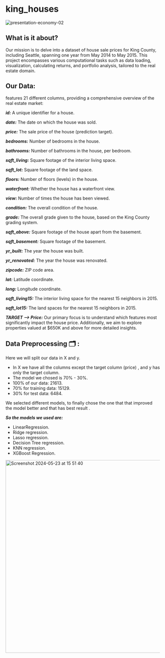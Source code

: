 # king_houses
![presentation-economy-02](https://github.com/ManelAitAmer/king_houses/assets/160795377/2619d471-a1ae-44cd-8c69-9edc11c96c03)

## What is it about?

Our mission is to delve into a dataset of house sale prices for King County, including Seattle, spanning one year from May 2014 to May 2015. This project encompasses various computational tasks such as data loading, visualization, calculating returns, and portfolio analysis, tailored to the real estate domain.

## Our Data: 

features 21 different columns, providing a comprehensive overview of the real estate market:

***id:***  A unique identifier for a house.

***date:*** The date on which the house was sold.

***price:*** The sale price of the house (prediction target).

***bedrooms:*** Number of bedrooms in the house.

***bathrooms:*** Number of bathrooms in the house, per bedroom.

***sqft_living:*** Square footage of the interior living space.

***sqft_lot:*** Square footage of the land space.

***floors:*** Number of floors (levels) in the house.

***waterfront:*** Whether the house has a waterfront view.

***view:*** Number of times the house has been viewed.

***condition:*** The overall condition of the house.

***grade:*** The overall grade given to the house, based on the King County grading system.

***sqft_above:*** Square footage of the house apart from the basement.

***sqft_basement:*** Square footage of the basement.

***yr_built:*** The year the house was built.

***yr_renovated:*** The year the house was renovated.

***zipcode:*** ZIP code area.

***lat:*** Latitude coordinate.

***long:*** Longitude coordinate.

***sqft_living15:*** The interior living space for the nearest 15 neighbors in 2015.

***sqft_lot15:*** The land spaces for the nearest 15 neighbors in 2015.

***TARGET --> Price:*** Our primary focus is to understand which features most significantly impact the house price. Additionally, we aim to explore properties valued at $650K and above for more detailed insights.

## Data Preprocessing :card_index_dividers: :

Here we will split our data in X and y. 

* In X we have all the columns except the target column (price) , and y has only the target column.
* The model we chosed is 70% - 30%.
* 100% of our data: 21613.
* 70% for training data: 15129.
* 30% for test data: 6484.
  
We selected different models, to finally chose the one that that improved the model better and that has best result .

***So the models we used are:***

* LinearRegression.
* Ridge regression.
* Lasso regression.
* Decision Tree regression.
* KNN regression.
* XGBoost Regression.
<img width="629" alt="Screenshot 2024-05-23 at 15 51 40" src="https://github.com/ManelAitAmer/king_houses/assets/160795377/0d15e7cb-f112-466d-a419-293096dba723">


